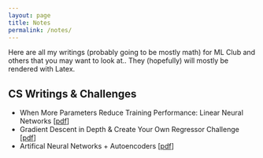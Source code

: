 ```yaml
---
layout: page
title: Notes
permalink: /notes/
---
```


Here are all my writings (probably going to be mostly math) for ML Club and others that you may want to look at.. They (hopefully) will mostly be rendered with Latex. 

## CS Writings & Challenges 
- When More Parameters Reduce Training Performance: Linear Neural Networks [[pdf][2]]
- Gradient Descent in Depth & Create Your Own Regressor Challenge [[pdf][1]]
- Artifical Neural Networks + Autoencoders [[pdf][3]]

[1]: /notes/Gradient_Descent_ML_Club_Challenge.pdf
[2]: /notes/Linear_Regression_Layer.pdf
[3]: /notes/Artificial_Neural_Networks_ML_Club_Worksheet.pdf